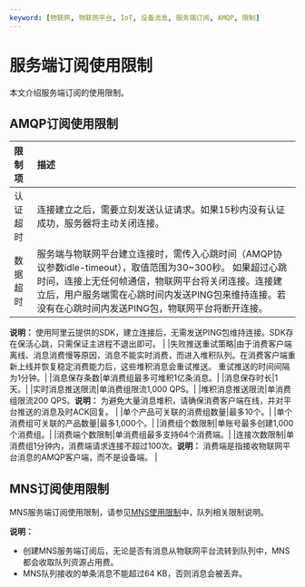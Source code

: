 ```yaml
---
keyword: [物联网, 物联网平台, IoT, 设备消息, 服务端订阅, AMQP, 限制]
---
```


# 服务端订阅使用限制

本文介绍服务端订阅的使用限制。

## AMQP订阅使用限制

|限制项|描述|
|:--|:-|
|认证超时|连接建立之后，需要立刻发送认证请求。如果15秒内没有认证成功，服务器将主动关闭连接。|
|数据超时|服务端与物联网平台建立连接时，需传入心跳时间（AMQP协议参数idle-timeout），取值范围为30~300秒。 如果超过心跳时间，连接上无任何帧通信，物联网平台将关闭连接。连接建立后，用户服务端需在心跳时间内发送PING包来维持连接。若没有在心跳时间内发送PING包，物联网平台将断开连接。

**说明：** 使用阿里云提供的SDK，建立连接后，无需发送PING包维持连接。SDK存在保活心跳，只需保证主进程不退出即可。 |
|失败推送重试策略|由于消费客户端离线、消息消费慢等原因，消息不能实时消费，而进入堆积队列。在消费客户端重新上线并恢复稳定消费能力后，这些堆积消息会重试推送。 重试推送的时间间隔为1分钟。|
|消息保存条数|单消费组最多可堆积1亿条消息。|
|消息保存时长|1天。|
|实时消息推送限流|单消费组限流1,000 QPS。|
|堆积消息推送限流|单消费组限流200 QPS。**说明：** 为避免大量消息堆积，请确保消费客户端在线，并对平台推送的消息及时ACK回复。 |
|单个产品可关联的消费组数量|最多10个。|
|单个消费组可关联的产品数量|最多1,000个。|
|消费组个数限制|单账号最多创建1,000个消费组。|
|消费端个数限制|单消费组最多支持64个消费端。|
|连接次数限制|单消费组1分钟内，消费端请求连接不超过100次。**说明：** 消费端是指接收物联网平台消息的AMQP客户端，而不是设备端。 |

## MNS订阅使用限制

MNS服务端订阅使用限制，请参见[MNS使用限制]()中，队列相关限制说明。

**说明：**

-   创建MNS服务端订阅后，无论是否有消息从物联网平台流转到队列中，MNS都会收取队列资源占用费。
-   MNS队列接收的单条消息不能超过64 KB，否则消息会被丢弃。

